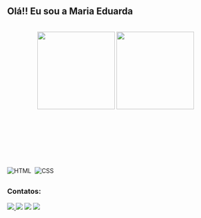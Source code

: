 ## Olá!! Eu sou a Maria Eduarda
</br>
<div align="center" style="margin-bottom:100px">
<img height="180em" src="https://github-readme-stats.vercel.app/api?username=DudaGoncalvesdev&show_icons=true&theme=dracula&rank_icon=github"/>
<img height="180em" src="https://github-readme-stats-git-main-rafaelalexandrino.vercel.app/api/top-langs/?username=DudaGoncalvesdev&show_icons=true&theme=dracula&layout=compact"/>
</div></br>

![HTML](https://img.shields.io/badge/HTML5-E34F26?style=for-the-badge&logo=html5&logoColor=white)&nbsp;
![CSS](https://img.shields.io/badge/CSS3-1572B6?style=for-the-badge&logo=css3&logoColor=white)&nbsp;
##

### Contatos:
<div> 
<a href="https://www.instagram.com/mduda.goncalves/" target="_blank"><img src="https://img.shields.io/badge/-Instagram-%23E4405F?style=for-the-badge&logo=instagram&logoColor=white">
</a>
<a href = "mailto:dudagoncalves.dev@gmail.com"><img src="https://img.shields.io/badge/-Gmail-%23333?style=for-the-badge&logo=gmail&logoColor=white" target="_blank"></a>
<a href="https://www.linkedin.com/in/maria-eduarda-gon%C3%A7alves-373706203/" target="_blank"><img src="https://img.shields.io/badge/-LinkedIn-%230077B5?style=for-the-badge&logo=linkedin&logoColor=white"  target="_blank"></a>
<a href="https://discord.com/channels/@me" target="_blank"><img src="https://img.shields.io/badge/Discord-7289DA?style=for-the-badge&logo=discord&logoColor=white" target="_blank"></a> 
</div>&nbsp;&nbsp;

##
